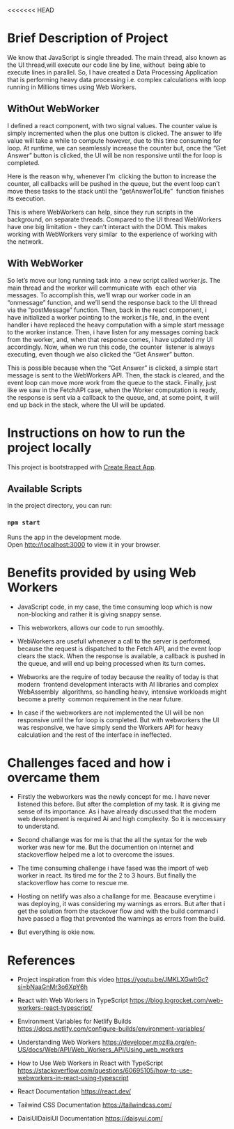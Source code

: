 <<<<<<< HEAD
# Brief Description of Project
We know that JavaScript is single threaded. The main thread, also known as the UI thread,will execute our code line by line, without 
being able to execute lines in parallel. So, I have created a Data Processing Application that is performing heavy data processing i.e. complex calculations with loop running in Millions times using Web Workers. 

## WithOut WebWorker
I defined a react component, with two signal values. The counter value is simply incremented when the plus one button is clicked. The answer to life value will take a while to compute however, due to this time consuming for loop. At runtime, we can seamlessly increase the counter but, once the “Get Answer” button is clicked, the UI will be non responsive until the for loop is completed.

Here is the reason why, whenever I’m 
clicking the button to increase the counter, all callbacks will be pushed in the queue, but the event loop can’t move these tasks to the stack until the “getAnswerToLife” 
function finishes its execution.

This is where WebWorkers can help, since they run scripts in the background, on separate threads. Compared to the UI thread WebWorkers have one big limitation - they can’t interact with the DOM. This makes working with WebWorkers very similar 
to the experience of working with the network.
## With WebWorker
So let’s move our long running task into 
a new script called worker.js. The main thread and the worker will communicate with 
each other via messages. To accomplish this, we’ll wrap our worker code in an “onmessage” function, and we’ll send the response back to the UI thread via the “postMessage” function. Then, back in the react component, i have initialized a worker pointing to the worker.js file, and, in the event handler i have replaced the heavy computation with a simple start message to the worker instance. Then, i have listen for any messages coming back from the worker, and, when that response comes, i have updated my UI accordingly.
Now, when we run this code, the counter 
listener is always executing, even though we also clicked the “Get Answer” button.

This is possible because when the “Get Answer” is clicked, a simple start message is sent to the WebWorkers API. Then, the stack is cleared, and the event loop can move more work from the queue to the stack. Finally, just like we saw in the FetchAPI case, when the Worker computation is ready,  
the response is sent via a callback to the queue, and, at some point, it will end up back in the stack, where the UI will be updated.

#  Instructions on how to run the project locally

This project is bootstrapped with [Create React App](https://github.com/facebook/create-react-app).

## Available Scripts

In the project directory, you can run:

### `npm start`

Runs the app in the development mode.\
Open [http://localhost:3000](http://localhost:3000) to view it in your browser.

# Benefits provided by using Web Workers
* JavaScript code, in my case, the time consuming loop which is now non-blocking and rather it is giving snappy sense.

* This webworkers, allows our code to run smoothly.  

* WebWorkers are usefull whenever a call to the server is performed, because the request is dispatched to the Fetch API, and the event loop clears the stack. When the response is available, a callback is pushed in the queue, and will end up being processed when its turn comes.

* Webworks are the require of today because the reality of today is that modern 
frontend development interacts with AI libraries and complex WebAssembly 
algorithms, so handling heavy, intensive workloads might become a pretty 
common requirement in the near future.

* In case if the webworkers are not implemented the UI will be non responsive until the for loop is completed. But with webworkers the UI was responsive, we have simply send the Workers API for heavy calculatiion and the rest of the interface in ineffected.

# Challenges faced and how i overcame them
* Firstly the webworkers was the newly concept for me. I have never listened this before. But after the completion of my task. It is giving me sense of its importance. As i have already discussed that the modern web development is required Ai and high complexity. So it is neccessary to understand.
* Second challange was for me is that the all the syntax for the web worker was new for me. But the documention on internet and stackoverflow helped me a lot to overcome the issues.
* The time consuming challenge i have fased was the import of web worker in react. Its tired me for the 2 to 3 hours. But finally the stackoverflow has come to rescue me.

* Hosting on netlify was also a challange for me. Beacause everytime i was deploying, it was considering my warnings as errors. But after that i get the solution from the stackover flow and with the build command i have passed a flag that prevented the warnings as errors from the build.

* But everything is okie now.

# References
* Project inspiration from this video https://youtu.be/JMKLXGwltGc?si=bNaaGnMr3o6XpY6h 
* React with Web Workers in TypeScript
  https://blog.logrocket.com/web-workers-react-typescript/

* Environment Variables for Netlify Builds https://docs.netlify.com/configure-builds/environment-variables/

* Understanding Web Workers https://developer.mozilla.org/en-US/docs/Web/API/Web_Workers_API/Using_web_workers

* How to Use Web Workers in React with TypeScript https://stackoverflow.com/questions/60695105/how-to-use-webworkers-in-react-using-typescript
* React Documentation https://react.dev/
* Tailwind CSS Documentation https://tailwindcss.com/
* DaisiUIDaisiUI Documentation https://daisyui.com/

